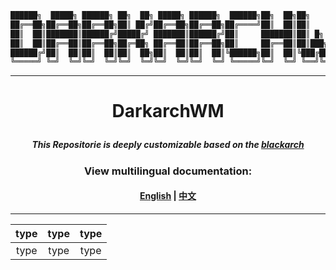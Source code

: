   ```ruby
  ██████╗  █████╗ ██████╗ ██╗  ██╗ █████╗ ██████╗  ██████╗██╗  ██╗██╗    ██╗███╗   ███╗
  ██╔══██╗██╔══██╗██╔══██╗██║ ██╔╝██╔══██╗██╔══██╗██╔════╝██║  ██║██║    ██║████╗ ████║
  ██║  ██║███████║██████╔╝█████╔╝ ███████║██████╔╝██║     ███████║██║ █╗ ██║██╔████╔██║
  ██║  ██║██╔══██║██╔══██╗██╔═██╗ ██╔══██║██╔══██╗██║     ██╔══██║██║███╗██║██║╚██╔╝██║
  ██████╔╝██║  ██║██║  ██║██║  ██╗██║  ██║██║  ██║╚██████╗██║  ██║╚███╔███╔╝██║ ╚═╝ ██║
  ╚═════╝ ╚═╝  ╚═╝╚═╝  ╚═╝╚═╝  ╚═╝╚═╝  ╚═╝╚═╝  ╚═╝ ╚═════╝╚═╝  ╚═╝ ╚══╝╚══╝ ╚═╝     ╚═╝.theme
  ```
---
# <p align="center"> DarkarchWM </p>

##### <p align="center"> This Repositorie is deeply customizable based on the [blackarch](https://blackarch.org/) </p>

### <p align="center"> View multilingual documentation: </p>
#### <p align="center"> [English](./language/English.md) | [中文](./language/Chinese.md) </p>
---

  | type | type | type |
  | :------: | :------: | :------: |
  | type | type | type |


